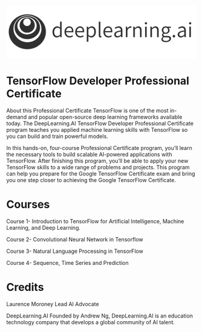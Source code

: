 ![deeplearning.ai](/deeplearningai.jpg)

# TensorFlow Developer Professional Certificate

About this Professional Certificate
TensorFlow is one of the most in-demand and popular open-source deep learning frameworks available today. The DeepLearning.AI TensorFlow Developer Professional Certificate program teaches you applied machine learning skills with TensorFlow so you can build and train powerful models.

In this hands-on, four-course Professional Certificate program, you’ll learn the necessary tools to build scalable AI-powered applications with TensorFlow. 
After finishing this program, you’ll be able to apply your new TensorFlow skills to a wide range of problems and projects. 
This program can help you prepare for the Google TensorFlow Certificate exam and bring you one step closer to achieving the Google TensorFlow Certificate.


# Courses

Course 1- Introduction to TensorFlow for Artificial Intelligence, Machine Learning, and Deep Learning.

Course 2- Convolutional Neural Network in Tensorflow

Course 3- Natural Language Processing in TensorFlow

Course 4- Sequence, Time Series and Prediction


# Credits

Laurence Moroney
Lead AI Advocate

DeepLearning.AI
Founded by Andrew Ng, DeepLearning.AI is an education 
technology company that develops a global community of AI talent.
